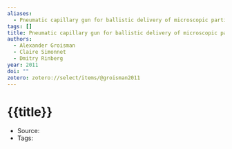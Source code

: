 ```yaml
---
aliases:
  - Pneumatic capillary gun for ballistic delivery of microscopic particles into tissue
tags: []
title: Pneumatic capillary gun for ballistic delivery of microscopic particles into tissue
authors:
  - Alexander Groisman
  - Claire Simonnet
  - Dmitry Rinberg
year: 2011
doi: ""
zotero: zotero://select/items/@groisman2011
---
```

<!-- START_TEMPLATE -->
# {{title}}

- Source:
- Tags: 
<!-- END_TEMPLATE -->